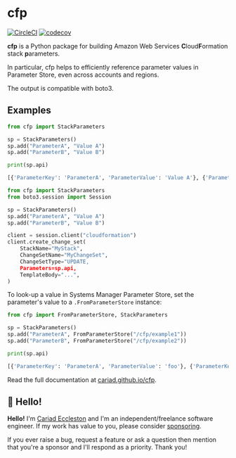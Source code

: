 # cfp

[![CircleCI](https://circleci.com/gh/cariad/cfp/tree/main.svg?style=shield)](https://circleci.com/gh/cariad/cfp/tree/main) [![codecov](https://codecov.io/gh/cariad/cfp/branch/main/graph/badge.svg?token=xyqHGoOyMM)](https://codecov.io/gh/cariad/cfp)

**cfp** is a Python package for building Amazon Web Services **C**loud**F**ormation stack **p**arameters.

In particular, cfp helps to efficiently reference parameter values in Parameter Store, even across accounts and regions.

The output is compatible with boto3.

## Examples

```python
from cfp import StackParameters

sp = StackParameters()
sp.add("ParameterA", "Value A")
sp.add("ParameterB", "Value B")

print(sp.api)
```

```python
[{'ParameterKey': 'ParameterA', 'ParameterValue': 'Value A'}, {'ParameterKey': 'ParameterB', 'ParameterValue': 'Value B'}]
```

```python
from cfp import StackParameters
from boto3.session import Session

sp = StackParameters()
sp.add("ParameterA", "Value A")
sp.add("ParameterB", "Value B")

client = session.client("cloudformation")
client.create_change_set(
    StackName="MyStack",
    ChangeSetName="MyChangeSet",
    ChangeSetType="UPDATE,
    Parameters=sp.api,
    TemplateBody="...",
)
```

To look-up a value in Systems Manager Parameter Store, set the parameter's value to a `.FromParameterStore` instance:

```python
from cfp import FromParameterStore, StackParameters

sp = StackParameters()
sp.add("ParameterA", FromParameterStore("/cfp/example1"))
sp.add("ParameterB", FromParameterStore("/cfp/example2"))

print(sp.api)
```

```python
[{'ParameterKey': 'ParameterA', 'ParameterValue': 'foo'}, {'ParameterKey': 'ParameterB', 'ParameterValue': 'bar'}]
```

Read the full documentation at [cariad.github.io/cfp](https://cariad.github.io/cfp).

## 👋 Hello!

**Hello!** I'm [Cariad Eccleston](https://cariad.io) and I'm an independent/freelance software engineer. If my work has value to you, please consider [sponsoring](https://github.com/sponsors/cariad/).

If you ever raise a bug, request a feature or ask a question then mention that you're a sponsor and I'll respond as a priority. Thank you!
